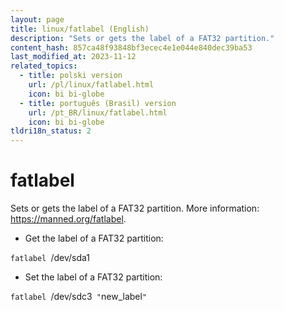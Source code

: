```yaml
---
layout: page
title: linux/fatlabel (English)
description: "Sets or gets the label of a FAT32 partition."
content_hash: 857ca48f93848bf3ecec4e1e044e840dec39ba53
last_modified_at: 2023-11-12
related_topics:
  - title: polski version
    url: /pl/linux/fatlabel.html
    icon: bi bi-globe
  - title: português (Brasil) version
    url: /pt_BR/linux/fatlabel.html
    icon: bi bi-globe
tldri18n_status: 2
---
```

# fatlabel

Sets or gets the label of a FAT32 partition.
More information: <https://manned.org/fatlabel>.

- Get the label of a FAT32 partition:

`fatlabel `<span class="tldr-var badge badge-pill bg-dark-lm bg-white-dm text-white-lm text-dark-dm font-weight-bold">/dev/sda1</span>

- Set the label of a FAT32 partition:

`fatlabel `<span class="tldr-var badge badge-pill bg-dark-lm bg-white-dm text-white-lm text-dark-dm font-weight-bold">/dev/sdc3</span>` "`<span class="tldr-var badge badge-pill bg-dark-lm bg-white-dm text-white-lm text-dark-dm font-weight-bold">new_label</span>`"`
